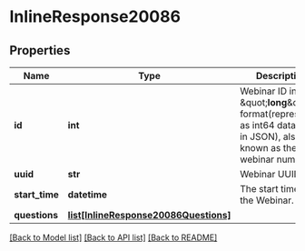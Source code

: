 # InlineResponse20086

## Properties
Name | Type | Description | Notes
------------ | ------------- | ------------- | -------------
**id** | **int** | Webinar ID in \&quot;**long**\&quot; format(represented as int64 data type in JSON), also known as the webinar number. | [optional] 
**uuid** | **str** | Webinar UUID. | [optional] 
**start_time** | **datetime** | The start time of the Webinar. | [optional] 
**questions** | [**list[InlineResponse20086Questions]**](InlineResponse20086Questions.md) |  | [optional] 

[[Back to Model list]](../README.md#documentation-for-models) [[Back to API list]](../README.md#documentation-for-api-endpoints) [[Back to README]](../README.md)

